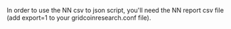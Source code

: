 In order to use the NN csv to json script, you'll need the NN report csv file (add export=1 to your gridcoinresearch.conf file).
